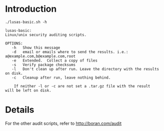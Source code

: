 # Introduction #

```
./lusas-basic.sh -h

lusas-basic: 
Linux/unix security auditing scripts.

OPTIONS:
   -h	Show this message
   -d	email or emails where to send the results. i.e.: a@example.com,b@example.com,root
   -e	Extended.  Collect a copy of files
   -s	Verify package checksums
   -l	Don't clean up after run. Leave the directory with the results on disk.
   -c	Cleanup after run, leave nothing behind.

	If neither -l or -c are not set a .tar.gz file with the result will be left on disk.

```

# Details #

For the other audit scripts, refer to http://boran.com/audit